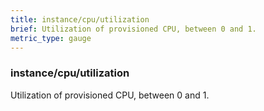 ```yaml
---
title: instance/cpu/utilization
brief: Utilization of provisioned CPU, between 0 and 1.
metric_type: gauge
---
```

### instance/cpu/utilization

Utilization of provisioned CPU, between 0 and 1.